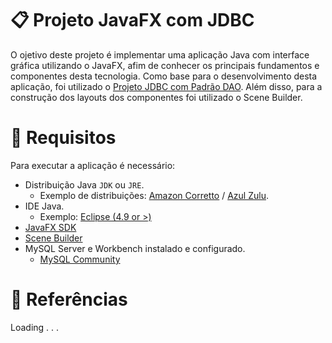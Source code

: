 # 📋 Projeto JavaFX com JDBC

O ojetivo deste projeto é implementar uma aplicação Java com interface gráfica utilizando o JavaFX, afim de conhecer os principais fundamentos e componentes desta tecnologia.
Como base para o desenvolvimento desta aplicação, foi utilizado o [Projeto JDBC com Padrão DAO](https://github.com/WillJR183/java-dao-jdbc.git). Além disso, para a construção
dos layouts dos componentes foi utilizado o Scene Builder.

# 📑 Requisitos

Para executar a aplicação é necessário:

* Distribuição Java ```JDK``` ou ```JRE```.
  * Exemplo de distribuições: [Amazon Corretto](https://aws.amazon.com/pt/corretto/?filtered-posts.sort-by=item.additionalFields.createdDate&filtered-posts.sort-order=desc) / [Azul Zulu](https://www.azul.com/downloads/?package=jdk#download-openjdk).
* IDE Java.
  * Exemplo: [Eclipse (4.9 or >)](https://www.eclipse.org/downloads/packages/) 
* [JavaFX SDK](https://gluonhq.com/products/javafx/)
* [Scene Builder](https://gluonhq.com/products/scene-builder/)
* MySQL Server e Workbench instalado e configurado.
  * [MySQL Community](https://dev.mysql.com/downloads/mysql/)

# 📎 Referências

Loading . . .
